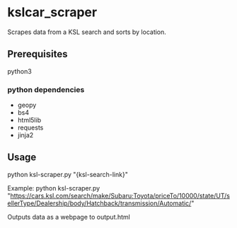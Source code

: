# kslcar_scraper
Scrapes data from a KSL search and sorts by location.

## Prerequisites
python3

### python dependencies
- geopy
- bs4
- html5lib
- requests
- jinja2

## Usage
python ksl-scraper.py "{ksl-search-link}"

Example:
python ksl-scraper.py "https://cars.ksl.com/search/make/Subaru;Toyota/priceTo/10000/state/UT/sellerType/Dealership/body/Hatchback/transmission/Automatic/"

Outputs data as a webpage to output.html
